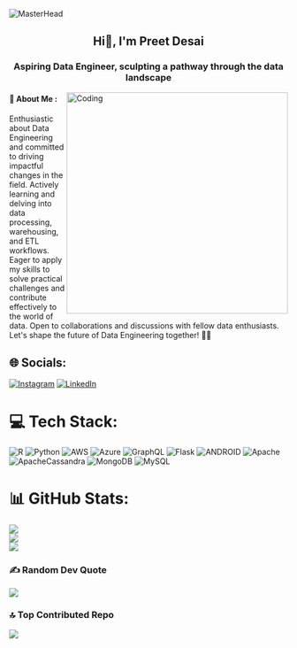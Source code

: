 ![MasterHead](https://user-images.githubusercontent.com/10498744/210012254-234538ff-d198-48aa-8964-37e6fd45d227.gif)
<h2 align="center"> Hi👋, I'm Preet Desai</h2>
<h3 align="center">Aspiring Data Engineer, sculpting a pathway through the data landscape</h3>
<img align="right" alt="Coding" width="400" src="https://media.tenor.com/-UygBh3nnfEAAAAC/coding.gif">
<h4>💫 About Me :</h4>
Enthusiastic about Data Engineering and committed to driving impactful changes in the field. Actively learning and delving into data processing, warehousing, and ETL workflows. Eager to apply my skills to solve practical challenges and contribute effectively to the world of data. Open to collaborations and discussions with fellow data enthusiasts. Let's shape the future of Data Engineering together! 🚀😊


## 🌐 Socials:
[![Instagram](https://img.shields.io/badge/Instagram-%23E4405F.svg?logo=Instagram&logoColor=white)](https://instagram.com/preet_desai710) [![LinkedIn](https://img.shields.io/badge/LinkedIn-%230077B5.svg?logo=linkedin&logoColor=white)](https://linkedin.com/in/https://www.linkedin.com/in/preetdesai007/) 

# 💻 Tech Stack:
![R](https://img.shields.io/badge/r-%23276DC3.svg?style=for-the-badge&logo=r&logoColor=white) ![Python](https://img.shields.io/badge/python-3670A0?style=for-the-badge&logo=python&logoColor=ffdd54) ![AWS](https://img.shields.io/badge/AWS-%23FF9900.svg?style=for-the-badge&logo=amazon-aws&logoColor=white) ![Azure](https://img.shields.io/badge/azure-%230072C6.svg?style=for-the-badge&logo=azure-devops&logoColor=white) ![GraphQL](https://img.shields.io/badge/-GraphQL-E10098?style=for-the-badge&logo=graphql&logoColor=white) ![Flask](https://img.shields.io/badge/flask-%23000.svg?style=for-the-badge&logo=flask&logoColor=white) ![ANDROID](https://img.shields.io/badge/android-%2320232a.svg?style=for-the-badge&logo=android&logoColor=%a4c639) ![Apache](https://img.shields.io/badge/apache-%23D42029.svg?style=for-the-badge&logo=apache&logoColor=white) ![ApacheCassandra](https://img.shields.io/badge/cassandra-%231287B1.svg?style=for-the-badge&logo=apache-cassandra&logoColor=white) ![MongoDB](https://img.shields.io/badge/MongoDB-%234ea94b.svg?style=for-the-badge&logo=mongodb&logoColor=white) ![MySQL](https://img.shields.io/badge/mysql-%2300f.svg?style=for-the-badge&logo=mysql&logoColor=white) 
# 📊 GitHub Stats:
![](https://github-readme-stats.vercel.app/api?username=PD013&theme=midnight-purple&hide_border=true&include_all_commits=true&count_private=false)<br/>
![](https://github-readme-streak-stats.herokuapp.com/?user=PD013&theme=midnight-purple&hide_border=true)<br/>
![](https://github-readme-stats.vercel.app/api/top-langs/?username=PD013&theme=midnight-purple&hide_border=true&include_all_commits=true&count_private=false&layout=compact)

### ✍️ Random Dev Quote
![](https://quotes-github-readme.vercel.app/api?type=vetical&theme=gruvbox)

### 🔝 Top Contributed Repo
![](https://github-contributor-stats.vercel.app/api?username=PD013&limit=5&theme=dracula&combine_all_yearly_contributions=true)


